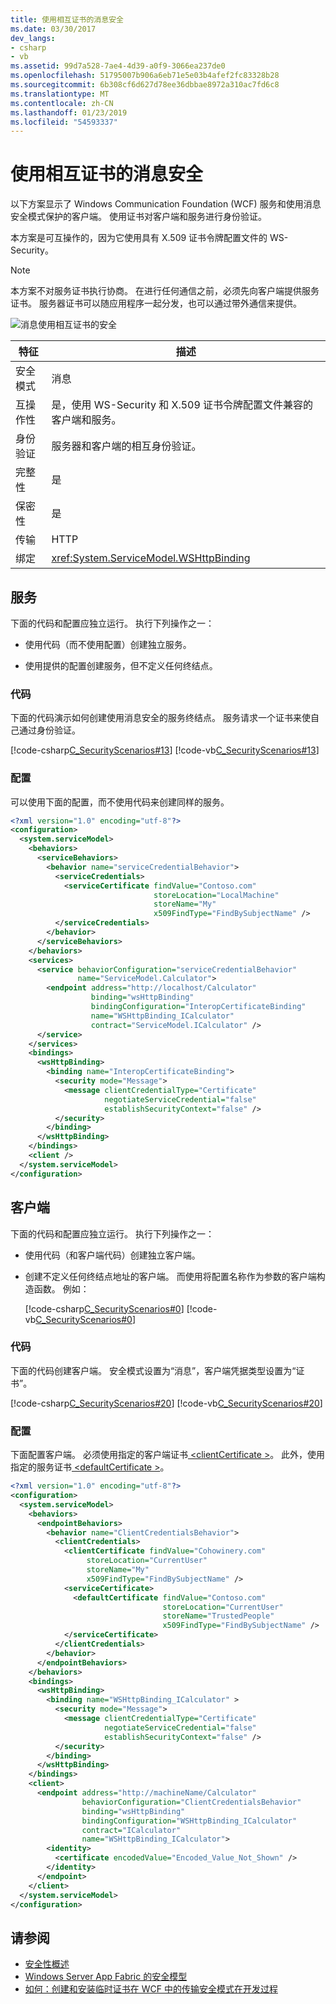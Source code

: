 ```yaml
---
title: 使用相互证书的消息安全
ms.date: 03/30/2017
dev_langs:
- csharp
- vb
ms.assetid: 99d7a528-7ae4-4d39-a0f9-3066ea237de0
ms.openlocfilehash: 51795007b906a6eb71e5e03b4afef2fc83328b28
ms.sourcegitcommit: 6b308cf6d627d78ee36dbbae8972a310ac7fd6c8
ms.translationtype: MT
ms.contentlocale: zh-CN
ms.lasthandoff: 01/23/2019
ms.locfileid: "54593337"
---
```

# <a name="message-security-with-mutual-certificates"></a>使用相互证书的消息安全
以下方案显示了 Windows Communication Foundation (WCF) 服务和使用消息安全模式保护的客户端。 使用证书对客户端和服务进行身份验证。  
  
 本方案是可互操作的，因为它使用具有 X.509 证书令牌配置文件的 WS-Security。  
  
> [!NOTE]
>  本方案不对服务证书执行协商。 在进行任何通信之前，必须先向客户端提供服务证书。 服务器证书可以随应用程序一起分发，也可以通过带外通信来提供。  
  
 ![消息使用相互证书的安全](../../../../docs/framework/wcf/feature-details/media/f4157312-b17c-416c-a5ee-fa7b54db211b.gif "f4157312-b17c-416c-a5ee-fa7b54db211b")  
  
|特征|描述|  
|--------------------|-----------------|  
|安全模式|消息|  
|互操作性|是，使用 WS-Security 和 X.509 证书令牌配置文件兼容的客户端和服务。|  
|身份验证|服务器和客户端的相互身份验证。|  
|完整性|是|  
|保密性|是|  
|传输|HTTP|  
|绑定|<xref:System.ServiceModel.WSHttpBinding>|  
  
## <a name="service"></a>服务  
 下面的代码和配置应独立运行。 执行下列操作之一：  
  
-   使用代码（而不使用配置）创建独立服务。  
  
-   使用提供的配置创建服务，但不定义任何终结点。  
  
### <a name="code"></a>代码  
 下面的代码演示如何创建使用消息安全的服务终结点。 服务请求一个证书来使自己通过身份验证。  
  
 [!code-csharp[C_SecurityScenarios#13](../../../../samples/snippets/csharp/VS_Snippets_CFX/c_securityscenarios/cs/source.cs#13)]
 [!code-vb[C_SecurityScenarios#13](../../../../samples/snippets/visualbasic/VS_Snippets_CFX/c_securityscenarios/vb/source.vb#13)]  
  
### <a name="configuration"></a>配置  
 可以使用下面的配置，而不使用代码来创建同样的服务。  
  
```xml  
<?xml version="1.0" encoding="utf-8"?>  
<configuration>  
  <system.serviceModel>  
    <behaviors>  
      <serviceBehaviors>  
        <behavior name="serviceCredentialBehavior">  
          <serviceCredentials>  
            <serviceCertificate findValue="Contoso.com"   
                                storeLocation="LocalMachine"  
                                storeName="My"   
                                x509FindType="FindBySubjectName" />  
          </serviceCredentials>  
        </behavior>  
      </serviceBehaviors>  
    </behaviors>  
    <services>  
      <service behaviorConfiguration="serviceCredentialBehavior"   
               name="ServiceModel.Calculator">  
        <endpoint address="http://localhost/Calculator"   
                  binding="wsHttpBinding"  
                  bindingConfiguration="InteropCertificateBinding"  
                  name="WSHttpBinding_ICalculator"  
                  contract="ServiceModel.ICalculator" />  
      </service>  
    </services>  
    <bindings>  
      <wsHttpBinding>  
        <binding name="InteropCertificateBinding">  
          <security mode="Message">  
            <message clientCredentialType="Certificate"  
                     negotiateServiceCredential="false"  
                     establishSecurityContext="false" />  
          </security>  
        </binding>  
      </wsHttpBinding>  
    </bindings>  
    <client />  
  </system.serviceModel>  
</configuration>  
```  
  
## <a name="client"></a>客户端  
 下面的代码和配置应独立运行。 执行下列操作之一：  
  
-   使用代码（和客户端代码）创建独立客户端。  
  
-   创建不定义任何终结点地址的客户端。 而使用将配置名称作为参数的客户端构造函数。 例如：  
  
     [!code-csharp[C_SecurityScenarios#0](../../../../samples/snippets/csharp/VS_Snippets_CFX/c_securityscenarios/cs/source.cs#0)]
     [!code-vb[C_SecurityScenarios#0](../../../../samples/snippets/visualbasic/VS_Snippets_CFX/c_securityscenarios/vb/source.vb#0)]  
  
### <a name="code"></a>代码  
 下面的代码创建客户端。 安全模式设置为“消息”，客户端凭据类型设置为“证书”。  
  
 [!code-csharp[C_SecurityScenarios#20](../../../../samples/snippets/csharp/VS_Snippets_CFX/c_securityscenarios/cs/source.cs#20)]
 [!code-vb[C_SecurityScenarios#20](../../../../samples/snippets/visualbasic/VS_Snippets_CFX/c_securityscenarios/vb/source.vb#20)]  
  
### <a name="configuration"></a>配置  
 下面配置客户端。 必须使用指定的客户端证书[ \<clientCertificate >](../../../../docs/framework/configure-apps/file-schema/wcf/clientcertificate-of-clientcredentials-element.md)。 此外，使用指定的服务证书[ \<defaultCertificate >](../../../../docs/framework/configure-apps/file-schema/wcf/defaultcertificate-element.md)。  
  
```xml  
<?xml version="1.0" encoding="utf-8"?>  
<configuration>  
  <system.serviceModel>  
    <behaviors>  
      <endpointBehaviors>  
        <behavior name="ClientCredentialsBehavior">  
          <clientCredentials>  
            <clientCertificate findValue="Cohowinery.com"   
                 storeLocation="CurrentUser"  
                 storeName="My"  
                 x509FindType="FindBySubjectName" />  
            <serviceCertificate>  
              <defaultCertificate findValue="Contoso.com"   
                                  storeLocation="CurrentUser"  
                                  storeName="TrustedPeople"  
                                  x509FindType="FindBySubjectName" />  
            </serviceCertificate>  
          </clientCredentials>  
        </behavior>  
      </endpointBehaviors>  
    </behaviors>  
    <bindings>  
      <wsHttpBinding>  
        <binding name="WSHttpBinding_ICalculator" >  
          <security mode="Message">  
            <message clientCredentialType="Certificate"   
                     negotiateServiceCredential="false"  
                     establishSecurityContext="false" />  
          </security>  
        </binding>  
      </wsHttpBinding>  
    </bindings>  
    <client>  
      <endpoint address="http://machineName/Calculator"   
                behaviorConfiguration="ClientCredentialsBehavior"  
                binding="wsHttpBinding"   
                bindingConfiguration="WSHttpBinding_ICalculator"  
                contract="ICalculator"  
                name="WSHttpBinding_ICalculator">  
        <identity>  
          <certificate encodedValue="Encoded_Value_Not_Shown" />  
        </identity>  
      </endpoint>  
    </client>  
  </system.serviceModel>  
</configuration>  
```  
  
## <a name="see-also"></a>请参阅
- [安全性概述](../../../../docs/framework/wcf/feature-details/security-overview.md)
- [Windows Server App Fabric 的安全模型](https://go.microsoft.com/fwlink/?LinkID=201279&clcid=0x409)
- [如何：创建和安装临时证书在 WCF 中的传输安全模式在开发过程](https://go.microsoft.com/fwlink/?LinkId=244264)
